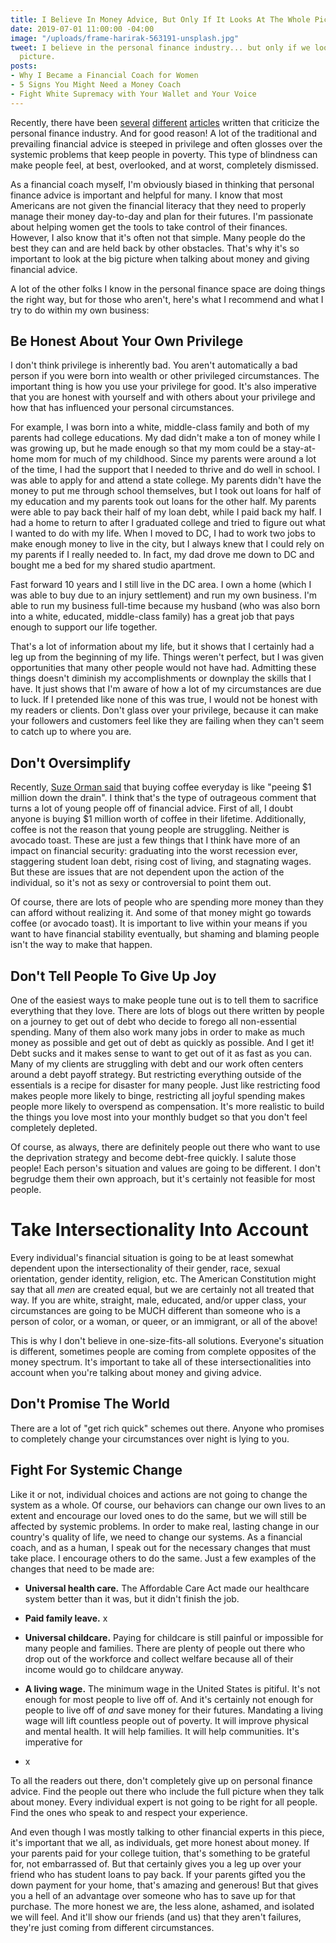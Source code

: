 ```yaml
---
title: I Believe In Money Advice, But Only If It Looks At The Whole Picture
date: 2019-07-01 11:00:00 -04:00
image: "/uploads/frame-harirak-563191-unsplash.jpg"
tweet: I believe in the personal finance industry... but only if we look at the whole
  picture.
posts:
- Why I Became a Financial Coach for Women
- 5 Signs You Might Need a Money Coach
- Fight White Supremacy with Your Wallet and Your Voice
---
```


Recently, there have been [several](https://www.gq.com/story/suze-orman-personal-finance?fbclid=IwAR05723xbP5C46rs-WMK_1KpQvJjT-WpWYWtFwz6uSqmpW6qRyIfYGsE-Yo) [different](https://www.vice.com/en_us/article/ev3dde/most-money-advice-is-worthless) [articles](https://www.fastcompany.com/90343899/sallie-krawcheck-saving-money-latte-advice) written that criticize the personal finance industry. And for good reason! A lot of the traditional and prevailing financial advice is steeped in privilege and often glosses over the systemic problems that keep people in poverty. This type of blindness can make people feel, at best, overlooked, and at worst, completely dismissed.

As a financial coach myself, I'm obviously biased in thinking that personal finance advice is important and helpful for many. I know that most Americans are not given the financial literacy that they need to properly manage their money day-to-day and plan for their futures. I'm passionate about helping women get the tools to take control of their finances. However, I also know that it's often not that simple. Many people do the best they can and are held back by other obstacles. That's why it's so important to look at the big picture when talking about money and giving financial advice. 

A lot of the other folks I know in the personal finance space are doing things the right way, but for those who aren't, here's what I recommend and what I try to do within my own business:

## Be Honest About Your Own Privilege

I don't think privilege is inherently bad. You aren't automatically a bad person if you were born into wealth or other privileged circumstances. The important thing is how you use your privilege for good. It's also imperative that you are honest with yourself and with others about your privilege and how that has influenced your personal circumstances.

For example, I was born into a white, middle-class family and both of my parents had college educations. My dad didn't make a ton of money while I was growing up, but he made enough so that my mom could be a stay-at-home mom for much of my childhood. Since my parents were around a lot of the time, I had the support that I needed to thrive and do well in school. I was able to apply for and attend a state college. My parents didn't have the money to put me through school themselves, but I took out loans for half of my education and my parents took out loans for the other half. My parents were able to pay back their half of my loan debt, while I paid back my half. I had a home to return to after I graduated college and tried to figure out what I wanted to do with my life. When I moved to DC, I had to work two jobs to make enough money to live in the city, but I always knew that I could rely on  my parents if I really needed to. In fact, my dad drove me down to DC and bought me a bed for my shared studio apartment. 

Fast forward 10 years and I still live in the DC area. I own a home (which I was able to buy due to an injury settlement) and run my own business. I'm able to run my business full-time because my husband (who was also born into a white, educated, middle-class family) has a great job that pays enough to support our life together. 

That's a lot of information about my life, but it shows that I certainly had a leg up from the beginning of my life. Things weren't perfect, but I was given opportunities that many other people would not have had. Admitting these things doesn't diminish my accomplishments or downplay the skills that I have. It just shows that I'm aware of how a lot of my circumstances are due to luck. If I pretended like none of this was true, I would not be honest with my readers or clients. Don't glass over your privilege, because it can make your followers and customers feel like they are failing when they can't seem to catch up to where you are. 

## Don't Oversimplify

Recently, [Suze Orman said](https://www.cnbc.com/2019/03/28/suze-orman-spending-money-on-coffee-is-like-throwing-1-million-down-the-drain.html) that buying coffee everyday is like "peeing $1 million down the drain". I think that's the type of outrageous comment that turns a lot of young people off of financial advice. First of all, I doubt anyone is buying $1 million worth of coffee in their lifetime. Additionally, coffee is not the reason that young people are struggling. Neither is avocado toast. These are just a few things that I think have more of an impact on financial security: graduating into the worst recession ever, staggering student loan debt, rising cost of living, and stagnating wages. But these are issues that are not dependent upon the action of the individual, so it's not as sexy or controversial to point them out. 

Of course, there are lots of people who are spending more money than they can afford without realizing it. And some of that money might go towards coffee (or avocado toast). It is important to live within your means if you want to have financial stability eventually, but shaming and blaming people isn't the way to make that happen. 

## Don't Tell People To Give Up Joy

One of the easiest ways to make people tune out is to tell them to sacrifice everything that they love. There are lots of blogs out there written by people on a journey to get out of debt who decide to forego all non-essential spending. Many of them also work many jobs in order to make as much money as possible and get out of debt as quickly as possible. And I get it! Debt sucks and it makes sense to want to get out of it as fast as you can. Many of my clients are struggling with debt and our work often centers around a debt payoff strategy. But restricting everything outside of the essentials is a recipe for disaster for many people. Just like restricting food makes people more likely to binge, restricting all joyful spending makes people more likely to overspend as compensation. It's more realistic to build the things you love most into your monthly budget so that you don't feel completely depleted. 

Of course, as always, there are definitely people out there who want to use the deprivation strategy and become debt-free quickly. I salute those people! Each person's situation and values are going to be different. I don't begrudge them their own approach, but it's certainly not feasible for most people. 

# Take Intersectionality Into Account

Every individual's financial situation is going to be at least somewhat dependent upon the intersectionality of their gender, race, sexual orientation, gender identity, religion, etc. The American Constitution might say that all *men* are created equal, but we are certainly not all treated that way. If you are white, straight, male, educated, and/or upper class, your circumstances are going to be MUCH different than someone who is a person of color, or a woman, or queer, or an immigrant, or all of the above! 

This is why I don't believe in one-size-fits-all solutions. Everyone's situation is different, sometimes people are coming from complete opposites of the money spectrum. It's important to take all of these intersectionalities into account when you're talking about money and giving advice. 

## Don't Promise The World

There are a lot of "get rich quick" schemes out there. Anyone who promises to completely change your circumstances over night is lying to you. 

## Fight For Systemic Change

Like it or not, individual choices and actions are not going to change the system as a whole. Of course, our behaviors can change our own lives to an extent and encourage our loved ones to do the same, but we will still be affected by systemic problems. In order to make real, lasting change in our country's quality of life, we need to change our systems. As a financial coach, and as a human, I speak out for the necessary changes that must take place. I encourage others to do the same. Just a few examples of the changes that need to be made are:

* **Universal health care.** The Affordable Care Act made our healthcare system better than it was, but it didn't finish the job. 

* **Paid family leave.** x

* **Universal childcare.** Paying for childcare is still painful or impossible for many people and families. There are plenty of people out there who drop out of the workforce and collect welfare because all of their income would go to childcare anyway. 

* **A living wage.** The minimum wage in the United States is pitiful. It's not enough for most people to live off of. And it's certainly not enough for people to live off of *and* save money for their futures. Mandating a living wage will lift countless people out of poverty. It will improve physical and mental health. It will help families. It will help communities. It's imperative for 

* x

To all the readers out there, don't completely give up on personal finance advice. Find the people out there who include the full picture when they talk about money. Every individual expert is not going to be right for all people. Find the ones who speak to and respect your experience. 

And even though I was mostly talking to other financial experts in this piece, it's important that we all, as individuals, get more honest about money. If your parents paid for your college tuition, that's something to be grateful for, not embarrassed of. But that certainly gives you a leg up over your friend who has student loans to pay back. If your parents gifted you the down payment for your home, that's amazing and generous! But that gives you a hell of an advantage over someone who has to save up for that purchase. The more honest we are, the less alone, ashamed, and isolated we will feel. And it'll show our friends (and us) that they aren't failures, they're just coming from different circumstances.
